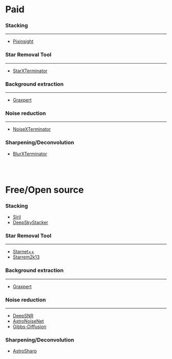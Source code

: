 # Paid

### Stacking
-----------

- [Pixinsight](https://pixinsight.com/)

### Star Removal Tool
--------------------

- [StarXTerminator](https://www.rc-astro.com/software/sxt/)

### Background extraction
------------------------

- [Graxpert](https://www.graxpert.com/)

### Noise reduction
------------------

- [NoiseXTerminator](https://www.rc-astro.com/software/nxt/)

### Sharpening/Deconvolution

- [BlurXTerminator](https://www.rc-astro.com/software/bxt/)

<br />
<br />


# Free/Open source

### Stacking

- [Siril](https://siril.org/)
- [DeepSkyStacker](http://deepskystacker.free.fr/english/)

### Star Removal Tool
--------------------

- [Starnet++](https://www.starnetastro.com/)
- [Starrem2k13](https://code2k13.github.io/starrem2k13/)

### Background extraction
------------------------

- [Graxpert](https://www.graxpert.com/)

### Noise reduction
------------------

- [DeepSNR](https://www.deepsnrastro.com/)
- [AstroNoiseNet](https://github.com/Steffenhir/AstroNoiseNet)
- [Gibbs-Diffusion](https://github.com/rubenohana/Gibbs-Diffusion)

### Sharpening/Deconvolution

- [AstroSharp](https://github.com/deepskydetail/AstroSharp)
